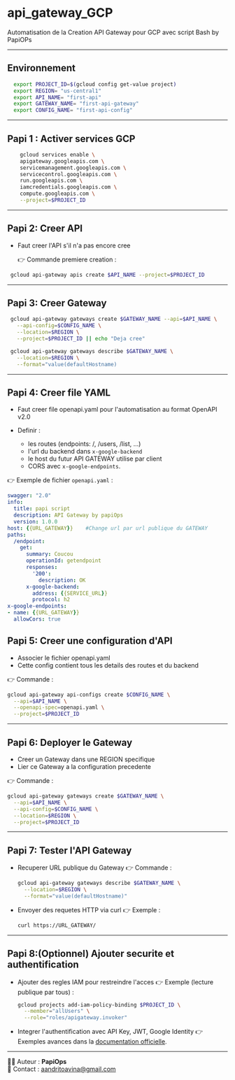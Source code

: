 # api_gateway_GCP
Automatisation de la Creation API Gateway pour GCP avec script Bash by PapiOPs

---
## Environnement
```bash
  export PROJECT_ID=$(gcloud config get-value project)
  export REGION= "us-central1"
  export API_NAME= "first-api"
  export GATEWAY_NAME= "first-api-gateway"
  export CONFIG_NAME= "first-api-config"
```
---
## Papi 1 : Activer services GCP

  ```bash
      gcloud services enable \
      apigateway.googleapis.com \
      servicemanagement.googleapis.com \
      servicecontrol.googleapis.com \
      run.googleapis.com \
      iamcredentials.googleapis.com \
      compute.googleapis.com \
      --project=$PROJECT_ID
  ```
  
---
## Papi 2: Creer API

- Faut creer l'API s'il n'a pas encore cree

  👉 Commande premiere creation :

 ```bash
  gcloud api-gateway apis create $API_NAME --project=$PROJECT_ID
 ```

---

## Papi 3: Creer Gateway

 ```bash
  gcloud api-gateway gateways create $GATEWAY_NAME --api=$API_NAME \
    --api-config=$CONFIG_NAME \
    --location=$REGION \
    --project=$PROJECT_ID || echo "Deja cree"

  gcloud api-gateway gateways describe $GATEWAY_NAME \
    --location=$REGION \
    --format="value(defaultHostname)
 ```

---

## Papi 4: Creer file YAML
  - Faut creer file openapi.yaml pour l'automatisation au format OpenAPI v2.0
  - Definir :

    - les routes (endpoints: /, /users, /list, ...)
    - l'url du backend dans `x-google-backend`
    - le host du futur API GATEWAY utilise par client
    - CORS avec `x-google-endpoints`.

  👉 Exemple de fichier `openapi.yaml` :
```yaml
swagger: "2.0"
info:
  title: papi script
  description: API Gateway by papiOps
  version: 1.0.0
host: {{URL_GATEWAY}}    #Change url par url publique du GATEWAY
paths:
  /endpoint:
    get:
      summary: Coucou
      operationId: getendpoint
      responses:
        '200':
          description: OK
      x-google-backend:
        address: {{SERVICE_URL}}
        protocol: h2
x-google-endpoints:
- name: {{URL_GATEWAY}}
  allowCors: true
```



## Papi 5: Creer une configuration d'API

- Associer le fichier openapi.yaml
- Cette config contient tous les details des routes et du backend

👉 Commande :

```bash
gcloud api-gateway api-configs create $CONFIG_NAME \
  --api=$API_NAME \
  --openapi-spec=openapi.yaml \
  --project=$PROJECT_ID
```

---

## Papi 6: Deployer le Gateway

- Creer un Gateway dans une REGION specifique
- Lier ce Gateway a la configuration precedente

👉 Commande :

```bash
gcloud api-gateway gateways create $GATEWAY_NAME \
  --api=$API_NAME \
  --api-config=$CONFIG_NAME \
  --location=$REGION \
  --project=$PROJECT_ID
```

---

## Papi 7: Tester l'API Gateway

- Recuperer URL publique du Gateway
  👉 Commande :

  ```bash
  gcloud api-gateway gateways describe $GATEWAY_NAME \
    --location=$REGION \
    --format="value(defaultHostname)"
  ```

- Envoyer des requetes HTTP via curl
  👉 Exemple :

  ```bash
  curl https://URL_GATEWAY/
  ```

---

## Papi 8:(Optionnel) Ajouter securite et authentification

- Ajouter des regles IAM pour restreindre l'acces
  👉 Exemple (lecture publique par tous) :

  ```bash
  gcloud projects add-iam-policy-binding $PROJECT_ID \
    --member="allUsers" \
    --role="roles/apigateway.invoker"
  ```

- Integrer l'authentification avec API Key, JWT, Google Identity
  👉 Exemples avances dans la [documentation officielle](https://cloud.google.com/api-gateway/docs/authenticating-users).

---

👨‍💻 Auteur : **PapiOps**   
📧 Contact : aandritoavina@gmail.com